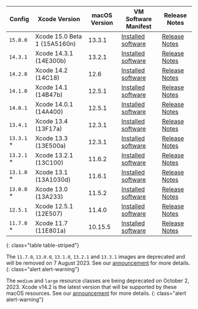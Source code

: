  Config   | Xcode Version                   | macOS Version | VM Software Manifest | Release Notes
----------|---------------------------------|---------------|----------------------------|--------------
 `15.0.0` | Xcode 15.0 Beta 1 (15A5160n) | 13.3.1 | [Installed software](https://circle-macos-docs.s3.amazonaws.com/image-manifest/v12394/manifest.txt) | [Release Notes](https://discuss.circleci.com/t/xcode-15-beta-1-released/48298)
`14.3.1` | Xcode 14.3.1 (14E300b) | 13.2.1 | [Installed software](https://circle-macos-docs.s3.amazonaws.com/image-manifest/v12131/manifest.txt) | [Release Notes](https://discuss.circleci.com/t/xcode-14-3-1-rc-released/48152)
 `14.2.0` | Xcode 14.2 (14C18) | 12.6 | [Installed software](https://circle-macos-docs.s3.amazonaws.com/image-manifest/v10821/manifest.txt) | [Release Notes](https://discuss.circleci.com/t/xcode-14-2-rc-released-breaking-changes/46303)
 `14.1.0` | Xcode 14.1 (14B47b) | 12.5.1 | [Installed software](https://circle-macos-docs.s3.amazonaws.com/image-manifest/v9002/index.html) | [Release Notes](https://discuss.circleci.com/t/xcode-14-1-rc-2-released/45890)
 `14.0.1` | Xcode 14.0.1 (14A400) | 12.5.1 | [Installed software](https://circle-macos-docs.s3.amazonaws.com/image-manifest/v8824/index.html) | [Release Notes](https://discuss.circleci.com/t/xcode-14-0-1-rc-released/45424)
 `13.4.1` | Xcode 13.4 (13F17a) | 12.3.1 | [Installed software](https://circle-macos-docs.s3.amazonaws.com/image-manifest/v8094/index.html) | [Release Notes](https://discuss.circleci.com/t/xcode-13-4-1-released/44328)
 `13.3.1` * | Xcode 13.3 (13E500a) | 12.3.1 | [Installed software](https://circle-macos-docs.s3.amazonaws.com/image-manifest/v7555/index.html) | [Release Notes](https://discuss.circleci.com/t/xcode-13-3-1-released/43675)
 `13.2.1` * | Xcode 13.2.1 (13C100) | 11.6.2 | [Installed software](https://circle-macos-docs.s3.amazonaws.com/image-manifest/v6690/index.html) | [Release Notes](https://discuss.circleci.com/t/xcode-13-2-1-released/42334)
 `13.1.0` * | Xcode 13.1 (13A1030d) | 11.6.1 | [Installed software](https://circle-macos-docs.s3.amazonaws.com/image-manifest/v6269/index.html) | [Release Notes](https://discuss.circleci.com/t/xcode-13-1-rc-released/41577)
 `13.0.0` * | Xcode 13.0 (13A233) | 11.5.2 | [Installed software](https://circle-macos-docs.s3.amazonaws.com/image-manifest/v6052/index.html) | [Release Notes](https://discuss.circleci.com/t/xcode-13-rc-released/41256)
 `12.5.1` | Xcode 12.5.1 (12E507) | 11.4.0 | [Installed software](https://circle-macos-docs.s3.amazonaws.com/image-manifest/v5775/index.html) | [Release Notes](https://discuss.circleci.com/t/xcode-12-5-1-released/40490)
 `11.7.0` * | Xcode 11.7 (11E801a) | 10.15.5 | [Installed software](https://circle-macos-docs.s3.amazonaws.com/image-manifest/v3587/index.html) | [Release Notes](https://discuss.circleci.com/t/xcode-11-7-released/37312)
 {: class="table table-striped"}

 The `11.7.0`, `13.0.0`, `13.1.0`, `13.2.1` and `13.3.1` images are deprecated and will be removed on 7 August 2023. See our [announcement](https://discuss.circleci.com/t/xcode-image-deprecation-and-eol-notice-2023/48264) for more details.
 {: class="alert alert-warning"}

 The `medium` and `large` resource classes are being deprecated on October 2, 2023. Xcode v14.2 is the latest version that will be supported by these macOS resources. See our [announcement](https://discuss.circleci.com/t/macos-resource-deprecation-update/46891) for more details.
 {: class="alert alert-warning"}
